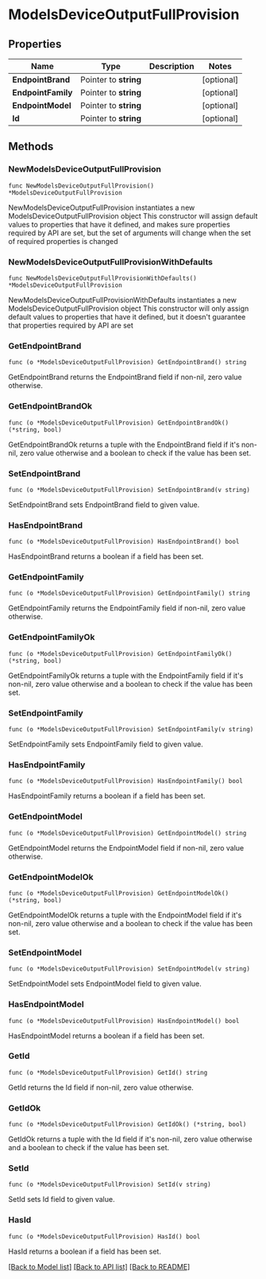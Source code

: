 # ModelsDeviceOutputFullProvision

## Properties

Name | Type | Description | Notes
------------ | ------------- | ------------- | -------------
**EndpointBrand** | Pointer to **string** |  | [optional] 
**EndpointFamily** | Pointer to **string** |  | [optional] 
**EndpointModel** | Pointer to **string** |  | [optional] 
**Id** | Pointer to **string** |  | [optional] 

## Methods

### NewModelsDeviceOutputFullProvision

`func NewModelsDeviceOutputFullProvision() *ModelsDeviceOutputFullProvision`

NewModelsDeviceOutputFullProvision instantiates a new ModelsDeviceOutputFullProvision object
This constructor will assign default values to properties that have it defined,
and makes sure properties required by API are set, but the set of arguments
will change when the set of required properties is changed

### NewModelsDeviceOutputFullProvisionWithDefaults

`func NewModelsDeviceOutputFullProvisionWithDefaults() *ModelsDeviceOutputFullProvision`

NewModelsDeviceOutputFullProvisionWithDefaults instantiates a new ModelsDeviceOutputFullProvision object
This constructor will only assign default values to properties that have it defined,
but it doesn't guarantee that properties required by API are set

### GetEndpointBrand

`func (o *ModelsDeviceOutputFullProvision) GetEndpointBrand() string`

GetEndpointBrand returns the EndpointBrand field if non-nil, zero value otherwise.

### GetEndpointBrandOk

`func (o *ModelsDeviceOutputFullProvision) GetEndpointBrandOk() (*string, bool)`

GetEndpointBrandOk returns a tuple with the EndpointBrand field if it's non-nil, zero value otherwise
and a boolean to check if the value has been set.

### SetEndpointBrand

`func (o *ModelsDeviceOutputFullProvision) SetEndpointBrand(v string)`

SetEndpointBrand sets EndpointBrand field to given value.

### HasEndpointBrand

`func (o *ModelsDeviceOutputFullProvision) HasEndpointBrand() bool`

HasEndpointBrand returns a boolean if a field has been set.

### GetEndpointFamily

`func (o *ModelsDeviceOutputFullProvision) GetEndpointFamily() string`

GetEndpointFamily returns the EndpointFamily field if non-nil, zero value otherwise.

### GetEndpointFamilyOk

`func (o *ModelsDeviceOutputFullProvision) GetEndpointFamilyOk() (*string, bool)`

GetEndpointFamilyOk returns a tuple with the EndpointFamily field if it's non-nil, zero value otherwise
and a boolean to check if the value has been set.

### SetEndpointFamily

`func (o *ModelsDeviceOutputFullProvision) SetEndpointFamily(v string)`

SetEndpointFamily sets EndpointFamily field to given value.

### HasEndpointFamily

`func (o *ModelsDeviceOutputFullProvision) HasEndpointFamily() bool`

HasEndpointFamily returns a boolean if a field has been set.

### GetEndpointModel

`func (o *ModelsDeviceOutputFullProvision) GetEndpointModel() string`

GetEndpointModel returns the EndpointModel field if non-nil, zero value otherwise.

### GetEndpointModelOk

`func (o *ModelsDeviceOutputFullProvision) GetEndpointModelOk() (*string, bool)`

GetEndpointModelOk returns a tuple with the EndpointModel field if it's non-nil, zero value otherwise
and a boolean to check if the value has been set.

### SetEndpointModel

`func (o *ModelsDeviceOutputFullProvision) SetEndpointModel(v string)`

SetEndpointModel sets EndpointModel field to given value.

### HasEndpointModel

`func (o *ModelsDeviceOutputFullProvision) HasEndpointModel() bool`

HasEndpointModel returns a boolean if a field has been set.

### GetId

`func (o *ModelsDeviceOutputFullProvision) GetId() string`

GetId returns the Id field if non-nil, zero value otherwise.

### GetIdOk

`func (o *ModelsDeviceOutputFullProvision) GetIdOk() (*string, bool)`

GetIdOk returns a tuple with the Id field if it's non-nil, zero value otherwise
and a boolean to check if the value has been set.

### SetId

`func (o *ModelsDeviceOutputFullProvision) SetId(v string)`

SetId sets Id field to given value.

### HasId

`func (o *ModelsDeviceOutputFullProvision) HasId() bool`

HasId returns a boolean if a field has been set.


[[Back to Model list]](../README.md#documentation-for-models) [[Back to API list]](../README.md#documentation-for-api-endpoints) [[Back to README]](../README.md)


